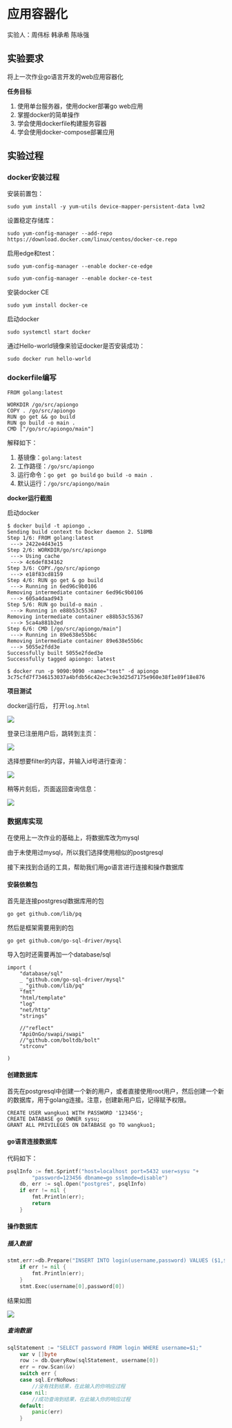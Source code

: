# 应用容器化

实验人：周伟标 韩承希 陈咏强


## 实验要求

将上一次作业go语言开发的web应用容器化

**任务目标**

1. 使用单台服务器，使用docker部署go web应用
2. 掌握docker的简单操作
3. 学会使用dockerfile构建服务容器
4. 学会使用docker-compose部署应用

## 实验过程

### docker安装过程

安装前置包：

`sudo yum install -y yum-utils device-mapper-persistent-data lvm2`

设置稳定存储库：

`sudo yum-config-manager --add-repo https://download.docker.com/linux/centos/docker-ce.repo`

启用edge和test：

`sudo yum-config-manager --enable docker-ce-edge`

`sudo yum-config-manager --enable docker-ce-test`

安装docker CE

`sudo yum install docker-ce`

启动docker

`sudo systemctl start docker`

通过Hello-world镜像来验证docker是否安装成功：

`sudo docker run hello-world`

### dockerfile编写

```
FROM golang:latest

WORKDIR /go/src/apiongo
COPY . /go/src/apiongo
RUN go get && go build
RUN go build -o main .
CMD ["/go/src/apiongo/main"]

```

解释如下：

1. 基镜像：`golang:latest`
2. 工作路径：`/go/src/apiongo`
3. 运行命令：`go get ` `go build` `go build -o main .`
4. 默认运行：`/go/src/apiongo/main`

**docker运行截图**

启动docker
```
$ docker build -t apiongo .
Sending build context to Docker daemon 2. 518MB
Step 1/6: FROM golang:latest
 ---> 2422e4d43e15
Step 2/6: WORKDIR/go/src/apiongo
 ---> Using cache
 ---> 4c6def834162
Step 3/6: COPY./go/src/apiongo
 ---> e18f83cd8159
Step 4/6: RUN go get & go build
 ---> Running in 6ed96c9b0106
Removing intermediate container 6ed96c9b0106
 ---> 605a4daad943
Step 5/6: RUN go build-o main .
 ---> Running in e88b53c55367
Removing intermediate container e88b53c55367
 ---> 5ca4a881b2ed
Step 6/6: CMD [/go/src/apiongo/main"]
 ---> Running in 89e638e55b6c
Removing intermediate container 89e638e55b6c
 ---> 5055e2fdd3e
Successfully built 5055e2fded3e
Successfully tagged apiongo: latest
```

```
$ docker run -p 9090:9090 -name="test" -d apiongo
3c75cfd7f7346153037a4bfdb56c42ec3c9e3d25d7175e960e38f1e89f18e876
```


**项目测试**

docker运行后， 打开`log.html`

![](imgs/1.png)

登录已注册用户后，跳转到主页：

![](imgs/2.png)

选择想要filter的内容，并输入id号进行查询：

![](imgs/3.png)

稍等片刻后，页面返回查询信息：

![](imgs/4.png)



### 数据库实现

在使用上一次作业的基础上，将数据库改为mysql

由于未使用过mysql，所以我们选择使用相似的postgresql

接下来找到合适的工具，帮助我们用go语言进行连接和操作数据库

#### 安装依赖包

首先是连接postgresql数据库用的包

`go get github.com/lib/pq`

然后是框架需要用到的包

`go get github.com/go-sql-driver/mysql`

导入包时还需要再加一个database/sql

```
import (
	"database/sql"
	_ "github.com/go-sql-driver/mysql"
	_ "github.com/lib/pq"
	"fmt"
	"html/template"
	"log"
	"net/http"
	"strings"
 
	//"reflect"
	"ApiOnGo/swapi/swapi"
	//"github.com/boltdb/bolt"
	"strconv"
	
)

```

#### 创建数据库

首先在postgresql中创建一个新的用户，或者直接使用root用户，然后创建一个新的数据库，用于golang连接。注意，创建新用户后，记得赋予权限。

```shell
CREATE USER wangkuo1 WITH PASSWORD '123456';  
CREATE DATABASE go OWNER sysu;  
GRANT ALL PRIVILEGES ON DATABASE go TO wangkuo1;  

```

#### go语言连接数据库

代码如下：

```go
psqlInfo := fmt.Sprintf("host=localhost port=5432 user=sysu "+
        "password=123456 dbname=go sslmode=disable")
    db, err := sql.Open("postgres", psqlInfo)
	if err != nil {
        fmt.Println(err);
        return
    }

```



#### 操作数据库

##### 插入数据

```go
stmt,err:=db.Prepare("INSERT INTO login(username,password) VALUES ($1,$2)")
	if err != nil {
        fmt.Println(err);
    }
	stmt.Exec(username[0],password[0])

```

结果如图

![](imgs/5.png)

##### 查询数据

```go
sqlStatement := "SELECT password FROM login WHERE username=$1;"
    var v []byte
    row := db.QueryRow(sqlStatement, username[0])
    err = row.Scan(&v)
    switch err {
    case sql.ErrNoRows:
        //没有找到结果，在此输入的你响应过程
    case nil:
    	//成功查询到结果，在此输入你的响应过程
    default:
        panic(err)
    }

```


